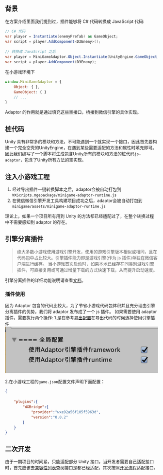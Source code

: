 ## 背景
在方案介绍里面我们提到过，插件能够将 C# 代码转换成 JavaScript 代码:
```cs
// C# 代码
var player = Instantiate(enemyPrefab) as GameObject;
var script = player.AddComponent<D3Enemy>();

// 转换成 JavaScript 之后
var player = MiniGameAdaptor.Object.Instantiate(UnityEngine.GameObject, this.enemyPrefab);
var script = player.AddComponent(D3Enemy);
```

在小游戏环境下
```js
window.MiniGameAdaptor = {
    Object: { },
    GameObject: { }
    // ...
}
```

Adaptor 的作用就是通过填充这些空接口，桥接到微信引擎的具体实现。

## 桩代码
Unity 具有非常多的模块和方法，不可能遇到一个就实现一个接口，因此首先要构建一个完全空壳的UnityEngine，在遇到某些需要适配的方法和属性时填充即可。
因此我们编写了一个脚本将生成包含Unity所有的模块和方法的桩代码`js-adaptor`，包含了Unity所有方法的空实现。

## 注入小游戏工程
1. 经过导出插件一键转换脚本之后，adaptor会被自动打包到`WXScripts.mgepackage/minigame-adaptor-runtime.js`
2. 在微信微信引擎开发工具构建项目成功之后，adaptor会被自动打包到`minigame/assets/minigame-adaptor-runtime.js`

理论上，如果一个项目所有用到 Unity 的方法都已经适配过了，在整个转换过程中不需要感知到 adaptor 的存在。

## 引擎分离插件

> 绝大多数小游戏使用游戏引擎开发，使用的游戏引擎版本相似或相同，且在代码包中占比较大。引擎插件能力即是游戏引擎(作为 js 插件)单独在微信客户端进行缓存。
当小游戏首次启动时，如果本地已经存在同类别游戏引擎插件，可直接复用或可通过增量下载的方式快速下载，从而提升启动速度。

引擎分离插件的详细功能说明请查看[文档](https://developers.weixin.qq.com/minigame/dev/guide/base-ability/game-engine-plugin.html)。

### 插件使用
因为 Adaptor 包含的代码比较大，为了节省小游戏代码包体积并且充分理由引擎分离插件的优势，我们将 adaptor 发布成了一个 js 插件。
如果需要使用 adaptor 插件，需要执行两个操作:
1.是在参考[导出配置](../../plugin/script/config.md)在导出代码的时候选择使用引擎插件
![全局配置](../../plugin/image/script3.png)

2.在小游戏工程的`game.json`配置文件声明下面配置：
```json
{
   
    "plugins":{
        "WXBridge":{
            "provider":"wxe92a56f105f5963d",
            "version":"0.0.2"
        }
    }
}
```


## 二次开发
由于一期项目的时间紧，只能适配部分 Unity 接口，当开发者需要自己适配接口时，首先应该去[兼容性列表](./adaptor-list.md)查阅接口是都已经适配，其次按照[开发流程](./adaptor-dev.md)适配接口。

